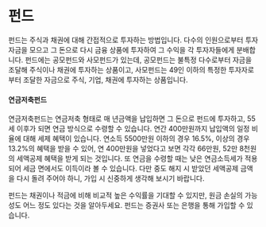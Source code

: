 # 펀드
펀드는 주식과 채권에 대해 간접적으로 투자하는 방법입니다. 다수의 인원으로부터 투자 자금을 모으고 그 돈으로 다시 금융 상품에 투자하여 그 수익을 각 투자자들에게 분배합니다. 펀드에는 공모펀드와 사모펀드가 있는데, 공모펀드는 불특정 다수로부터 자금을 조달해 주식이나 채권에 투자하는 상품이고, 사모펀드는 49인 이하의 특정한 투자자로부터 조달한 자금으로 주식, 기업, 채권에 투자하는 상품입니다.

#### 연금저축펀드
연금저축펀드는 연금저축 형태로 매 년금액을 납입하면 그 돈으로 펀드에 투자하고, 55세 이후가 되면 연금 방식으로 수령할 수 있습니다. 연간 400만원까지 납입액의 일정 비율에 대해 세제 혜택이 있습니다. 연소득 5500만원 이하의 경우 16.5%, 이상의 경우 13.2%의 혜택을 받을 수 있어, 연 400만원을 넣었다고 보면 각각 66만원, 52만 8천원의 세액공제 혜택을 받게 되는 것입니다. 또 연금을 수령할 때는 낮은 연금소득세가 적용되어 세금 면에서도 이득이라 볼 수 있습니다. 다만 중도 해지 시 받았던 세액공제 금액을 다시 돌려 주어야 하니, 가입 시 신중하게 생각해 보시기 바랍니다.

펀드는 채권이나 적금에 비해 비교적 높은 수익률을 기대할 수 있지만, 원금 손실의 가능성도 어느 정도 있다는 것을 알아두세요. 펀드는 증권사 또는 은행을 통해 가입할 수 있습니다.